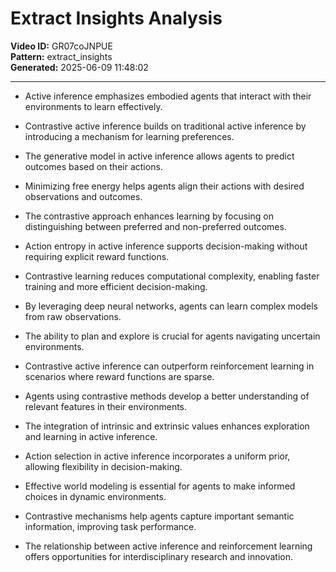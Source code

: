 # Extract Insights Analysis

**Video ID:** GR07coJNPUE  
**Pattern:** extract_insights  
**Generated:** 2025-06-09 11:48:02  

---

- Active inference emphasizes embodied agents that interact with their environments to learn effectively.

- Contrastive active inference builds on traditional active inference by introducing a mechanism for learning preferences.

- The generative model in active inference allows agents to predict outcomes based on their actions.

- Minimizing free energy helps agents align their actions with desired observations and outcomes.

- The contrastive approach enhances learning by focusing on distinguishing between preferred and non-preferred outcomes.

- Action entropy in active inference supports decision-making without requiring explicit reward functions.

- Contrastive learning reduces computational complexity, enabling faster training and more efficient decision-making.

- By leveraging deep neural networks, agents can learn complex models from raw observations.

- The ability to plan and explore is crucial for agents navigating uncertain environments.

- Contrastive active inference can outperform reinforcement learning in scenarios where reward functions are sparse.

- Agents using contrastive methods develop a better understanding of relevant features in their environments.

- The integration of intrinsic and extrinsic values enhances exploration and learning in active inference.

- Action selection in active inference incorporates a uniform prior, allowing flexibility in decision-making.

- Effective world modeling is essential for agents to make informed choices in dynamic environments.

- Contrastive mechanisms help agents capture important semantic information, improving task performance.

- The relationship between active inference and reinforcement learning offers opportunities for interdisciplinary research and innovation.
